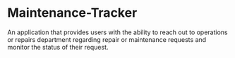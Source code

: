 # Maintenance-Tracker
An application that provides users with the ability to reach out to operations or repairs department regarding repair or maintenance requests and monitor the status of their request.
